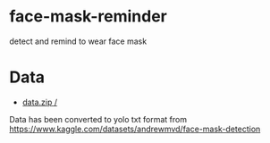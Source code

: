 # face-mask-reminder
detect and remind to wear face mask
# Data
* <a href="[https://drive.google.com/file/d/17EjaIIj3YGiemA9cJD2so2i9ZdMIJ5Vb/view?usp=sharing]">data.zip /</a>

Data has been converted to yolo txt format from https://www.kaggle.com/datasets/andrewmvd/face-mask-detection
